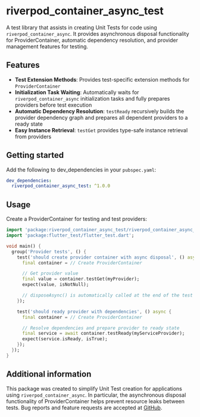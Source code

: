 # riverpod_container_async_test

A test library that assists in creating Unit Tests for code using `riverpod_container_async`.
It provides asynchronous disposal functionality for ProviderContainer, automatic dependency resolution, and provider management features for testing.

## Features

- **Test Extension Methods**: Provides test-specific extension methods for `ProviderContainer`
- **Initialization Task Waiting**: Automatically waits for `riverpod_container_async` initialization tasks and fully prepares providers before test execution
- **Automatic Dependency Resolution**: `testReady` recursively builds the provider dependency graph and prepares all dependent providers to a ready state
- **Easy Instance Retrieval**: `testGet` provides type-safe instance retrieval from providers

## Getting started

Add the following to dev_dependencies in your `pubspec.yaml`:

```yaml
dev_dependencies:
  riverpod_container_async_test: ^1.0.0
```

## Usage

Create a ProviderContainer for testing and test providers:

```dart
import 'package:riverpod_container_async_test/riverpod_container_async_test.dart';
import 'package:flutter_test/flutter_test.dart';

void main() {
  group('Provider tests', () {
    test('should create provider container with async disposal', () async {
      final container = // Create ProviderContainer

      // Get provider value
      final value = container.testGet(myProvider);
      expect(value, isNotNull);

      // disposeAsync() is automatically called at the end of the test
    });

    test('should ready provider with dependencies', () async {
      final container = // Create ProviderContainer

      // Resolve dependencies and prepare provider to ready state
      final service = await container.testReady(myServiceProvider);
      expect(service.isReady, isTrue);
    });
  });
}
```

## Additional information

This package was created to simplify Unit Test creation for applications using `riverpod_container_async`.
In particular, the asynchronous disposal functionality of ProviderContainer helps prevent resource leaks between tests.
Bug reports and feature requests are accepted at [GitHub](https://github.com/eaglesakura/flutter_armyknife).
